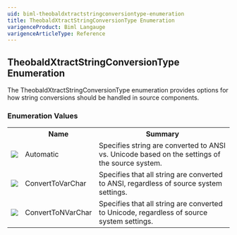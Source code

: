 ```yaml
---
uid: biml-theobaldxtractstringconversiontype-enumeration
title: TheobaldXtractStringConversionType Enumeration
varigenceProduct: Biml Langauge
varigenceArticleType: Reference
---
```


## TheobaldXtractStringConversionType Enumeration<div class="LanguageSummary"><div class ="SummaryItem">The TheobaldXtractStringConversionType enumeration provides options for how string conversions should be handled in source components.</div></div><div class="EnumValueGroup">### Enumeration Values<table id="EnumValue" class="MemberList"><tbody><tr><th class="MemberTypeIconColumnHeader">&nbsp;</th><th class="MemberNameColumnHeader">Name</th><th class="MemberSummaryColumnHeader">Summary</th></tr><tr class="cd0"><td align="center" class="MemberTypeIcon"><img src="enumValue.png"></img></td><td class="MemberName">Automatic</td><td class="MemberSummary"><div class ="SummaryItem">Specifies string are converted to ANSI vs. Unicode based on the settings of the source system.</div></td></tr><tr class="cd1"><td align="center" class="MemberTypeIcon"><img src="enumValue.png"></img></td><td class="MemberName">ConvertToVarChar</td><td class="MemberSummary"><div class ="SummaryItem">Specifies that all string are converted to ANSI, regardless of source system settings.</div></td></tr><tr class="cd0"><td align="center" class="MemberTypeIcon"><img src="enumValue.png"></img></td><td class="MemberName">ConvertToNVarChar</td><td class="MemberSummary"><div class ="SummaryItem">Specifies that all string are converted to Unicode, regardless of source system settings.</div></td></tr></tbody></table></div>